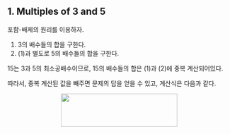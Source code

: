 ## 1. Multiples of 3 and 5

포함-배제의 원리를 이용하자.

1. 3의 배수들의 합을 구한다.
2. (1)과 별도로 5의 배수들의 합을 구한다.

15는 3과 5의 최소공배수이므로, 15의 배수들의 합은 (1)과 (2)에 중복 계산되어있다.

따라서, 중복 계산된 값을 빼주면 문제의 답을 얻을 수 있고, 계산식은 다음과 같다.

<p align="center">
  <img src="https://latex.codecogs.com/png.latex?\large&space;\sum_{k=1}^{\left&space;\lfloor&space;\frac{999}{3}&space;\right&space;\rfloor}&space;3k&space;&plus;&space;\sum_{k=1}^{\left&space;\lfloor&space;\frac{999}{5}&space;\right&space;\rfloor}&space;5k&space;-&space;\sum_{k=1}^{\left&space;\lfloor&space;\frac{999}{15}&space;\right&space;\rfloor}&space;15k" width="263" height="75">
</p>
